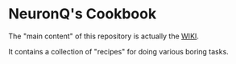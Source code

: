 # NeuronQ's Cookbook

The "main content" of this repository is actually the [WIKI](https://github.com/NeuronQ/cookbook/wiki).

It contains a collection of "recipes" for doing various boring tasks.

